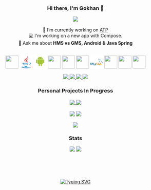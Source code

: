 <h3 align="center">Hi there, I'm Gokhan 👋</h3>
<p align="center">
	<a href="https://git.io/typing-svg">
		<img src="https://readme-typing-svg.herokuapp.com?font=Fira%20Code&lines=From+Earth+%3A);Android+%26+Backend+developer;Open+source+lover&center=true&width=440&height=45&color=f75c7e&vCenter=true&size=26"/>
	</a>
</p>
<p align="center">
🔭 I’m currently working on <a href="https://www.linkedin.com/company/atatechnologyplatforms/">ATP</a>
	<br/>💻 I'm working on a new app with Compose.<br/>💬 Ask me about <b>HMS vs GMS, Android & Java Spring</b>
</p>
<br/>
<div style="display: inline_block" align="center">
	<img align="center" height="40" width="40" src="https://www.vectorlogo.zone/logos/kotlinlang/kotlinlang-icon.svg"/>
	<img align="center" height="40" width="40" src="https://raw.githubusercontent.com/devicons/devicon/master/icons/java/java-original.svg"/>
	<img align="center" height="40" width="40" src="https://raw.githubusercontent.com/devicons/devicon/master/icons/android/android-original-wordmark.svg"/>
	<img align="center" height="40" width="40" src="https://www.vectorlogo.zone/logos/springio/springio-icon.svg"/>
	<img align="center" height="40" width="40" src="https://www.vectorlogo.zone/logos/firebase/firebase-icon.svg"/>
	<img align="center" height="40" width="40" src="https://www.vectorlogo.zone/logos/git-scm/git-scm-icon.svg"/>
	<img align="center" height="40" width="40" src="https://raw.githubusercontent.com/devicons/devicon/master/icons/mysql/mysql-original-wordmark.svg"/>
	<img align="center" height="40" width="40" src="https://www.vectorlogo.zone/logos/getpostman/getpostman-icon.svg"/>
	<img align="center" height="40" width="40" src="https://www.vectorlogo.zone/logos/jenkins/jenkins-icon.svg"/>
	<img align="center" height="40" width="40" src="https://cdn.worldvectorlogo.com/logos/adobe-xd.svg"/>
	<br/>
	<br/>
	<div align="center">
		<a href="mailto:yilmazgokhan@yahoo.com">
			<img src="https://img.shields.io/badge/-mail-%23333?style=for-the-badge&logo=hotmail&logoColor=white" target="_blank"/>
		</a>
		<a href="https://www.linkedin.com/in/yilmaz-gokhan/" target="_blank">
			<img src="https://img.shields.io/badge/-LinkedIn-%230077B5?style=for-the-badge&logo=linkedin&logoColor=white" target="_blank"/>
		</a>
		<a href="https://yilmazgokhan.medium.com" target="_blank">
			<img src="https://img.shields.io/badge/-Medium-%23333?style=for-the-badge&logo=medium&logoColor=white" target="_blank"/>
		</a>
		<a href="https://yilmazgokhan.github.io" target="_blank">
			<img src="https://img.shields.io/badge/-Personal%20web-%230077B5?style=for-the-badge&logoColor=white" target="_blank"/>
		</a>
	</div>
	<h3 align="center">Personal Projects In Progress</h3>
	<a href="https://github.com/yilmazgokhan/Il-Bil">
		<img align="center" src="https://github-readme-stats.vercel.app/api/pin/?username=yilmazgokhan&repo=Il-Bil&theme=github_dark"/>
	</a>
	<a href="https://github.com/yilmazgokhan/Track-Corona">
		<img align="center" src="https://github-readme-stats.vercel.app/api/pin/?username=yilmazgokhan&repo=Track-Corona&theme=github_dark"/>
	</a>
	<br/>
	<br/>
	<img align="center" src="https://github-readme-stats.vercel.app/api/pin/?username=yilmazgokhan&repo=Super-Heroes&theme=github_dark"/>
	<a href="https://github.com/yilmazgokhan/ISS-Detector">
		<img align="center" src="https://github-readme-stats.vercel.app/api/pin/?username=yilmazgokhan&repo=ISS-Detector&theme=github_dark"/>
	</a>
	<br/>
	<br/>
	<a href="https://github.com/yilmazgokhan/Compose-Playground">
		<img align="center" src="https://github-readme-stats.vercel.app/api/pin/?username=yilmazgokhan&repo=Compose-Playground&theme=github_dark"/>
	</a>
	<br/>
	<h3 align="center">Stats</h3>
	<img height="180em" src="https://github-readme-stats.vercel.app/api?username=yilmazgokhan&show_icons=true&theme=merko&include_all_commits=true&count_private=true"/>
	<img height="180em" src="https://github-readme-stats.vercel.app/api/top-langs/?username=yilmazgokhan&layout=compact&hide=Shaderlab,SCSS,HLSL,Less&langs_count=5&theme=merko"/>
	<br/>
	<br/>
	<br/>
	<br/>
	<br/>
	<p align="center">
		<a href="https://git.io/typing-svg">
			<img src="https://readme-typing-svg.herokuapp.com?font=Anton&lines=May+the+Force+be+with+you&center=true&width=440&height=45&color=f75c7e&vCenter=true&size=24" alt="Typing SVG"/>
		</a>
	</p>
</div>